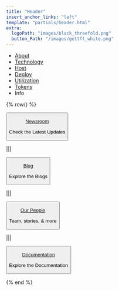 ```yaml
---
title: "Header"
insert_anchor_links: "left"
template: "partials/header.html"
extra:
  logoPath: "images/black_threefold.png"
  button_Path: "/images/gettft_white.png"
---
```


- [About]("/about")
- [Technology]("/technology")
- [Host]("/host")
- [Deploy]("/deploy")
- [Utilization]("/utilization") 
- [Tokens]("/tokens")
- Info


{% row() %}

<button class="dropdown" onclick="window.location.href='/newsroom'">

[Newsroom](/newsroom)
<br>
<p class="text-sm">Check the Latest Updates</p>

</button>

|||

<button class="dropdown" onclick="window.location.href='/blog'">

[Blog](/blog)
<br>
<p class="text-sm">Explore the Blogs</p>

</button>

|||

<button class="dropdown" onclick="window.location.href='/people'">

[Our People](/people)
<br>
<p class="text-sm">Team, stories, & more</p>

</button>

|||

<button class="dropdown" onclick="openInNewTab('https&#58;//manual.grid.tf/')">

[Documentation](https://manual.grid.tf)
<br>
<p class="text-sm">Explore the Documentation</p>

</button>


{% end %}
